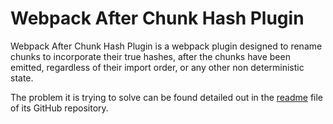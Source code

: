# Webpack After Chunk Hash Plugin

Webpack After Chunk Hash Plugin is a webpack plugin designed to rename chunks to incorporate their true hashes, after the chunks have been emitted, regardless of their import order, or any other non deterministic state.

The problem it is trying to solve can be found detailed out in the [readme](https://github.com/AnujRNair/webpack-after-chunk-hash-plugin#webpack-after-chunk-hash-plugin) file of its GitHub repository.
